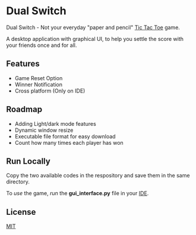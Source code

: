 
# Dual Switch

Dual Switch - Not your everyday "paper and pencil" [Tic Tac Toe]("https://en.wikipedia.org/wiki/Tic-tac-toe") game. 

A desktop application with graphical UI, to help you settle the score with your friends once and for all. 

## Features

- Game Reset Option
- Winner Notification
- Cross platform (Only on IDE)


## Roadmap

- Adding Light/dark mode features
- Dynamic window resize
- Executable file format for easy download
- Count how many times each player has won



## Run Locally

Copy the two available codes in the respository and save them in the same directory.

To _use_ the game, _run_ the **gui_interface.py** file in your [IDE]("https://code.visualstudio.com/download").

## License

[MIT](https://choosealicense.com/licenses/mit/)

